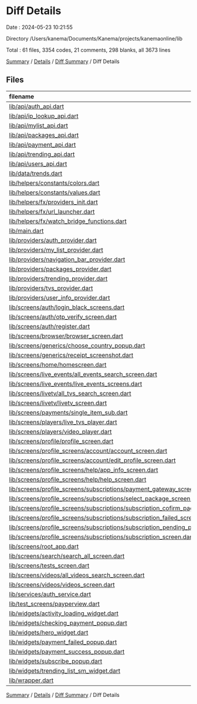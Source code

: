 # Diff Details

Date : 2024-05-23 10:21:55

Directory /Users/kanema/Documents/Kanema/projects/kanemaonline/lib

Total : 61 files,  3354 codes, 21 comments, 298 blanks, all 3673 lines

[Summary](results.md) / [Details](details.md) / [Diff Summary](diff.md) / Diff Details

## Files
| filename | language | code | comment | blank | total |
| :--- | :--- | ---: | ---: | ---: | ---: |
| [lib/api/auth_api.dart](/lib/api/auth_api.dart) | Dart | 52 | 5 | 4 | 61 |
| [lib/api/ip_lookup_api.dart](/lib/api/ip_lookup_api.dart) | Dart | 5 | 0 | 1 | 6 |
| [lib/api/mylist_api.dart](/lib/api/mylist_api.dart) | Dart | 85 | 6 | 11 | 102 |
| [lib/api/packages_api.dart](/lib/api/packages_api.dart) | Dart | 47 | 0 | 7 | 54 |
| [lib/api/payment_api.dart](/lib/api/payment_api.dart) | Dart | 202 | 3 | 27 | 232 |
| [lib/api/trending_api.dart](/lib/api/trending_api.dart) | Dart | 26 | 0 | 4 | 30 |
| [lib/api/users_api.dart](/lib/api/users_api.dart) | Dart | 33 | 0 | 7 | 40 |
| [lib/data/trends.dart](/lib/data/trends.dart) | Dart | -1,278 | 0 | -1 | -1,279 |
| [lib/helpers/constants/colors.dart](/lib/helpers/constants/colors.dart) | Dart | 2 | 0 | 1 | 3 |
| [lib/helpers/constants/values.dart](/lib/helpers/constants/values.dart) | Dart | 3 | 0 | 1 | 4 |
| [lib/helpers/fx/providers_init.dart](/lib/helpers/fx/providers_init.dart) | Dart | 20 | 0 | 4 | 24 |
| [lib/helpers/fx/url_launcher.dart](/lib/helpers/fx/url_launcher.dart) | Dart | 16 | 0 | 3 | 19 |
| [lib/helpers/fx/watch_bridge_functions.dart](/lib/helpers/fx/watch_bridge_functions.dart) | Dart | 104 | 3 | 14 | 121 |
| [lib/main.dart](/lib/main.dart) | Dart | 41 | 0 | 2 | 43 |
| [lib/providers/auth_provider.dart](/lib/providers/auth_provider.dart) | Dart | 9 | 1 | 0 | 10 |
| [lib/providers/my_list_provider.dart](/lib/providers/my_list_provider.dart) | Dart | 73 | 5 | 19 | 97 |
| [lib/providers/navigation_bar_provider.dart](/lib/providers/navigation_bar_provider.dart) | Dart | 9 | 0 | 3 | 12 |
| [lib/providers/packages_provider.dart](/lib/providers/packages_provider.dart) | Dart | 15 | 0 | 6 | 21 |
| [lib/providers/trending_provider.dart](/lib/providers/trending_provider.dart) | Dart | 15 | 0 | 4 | 19 |
| [lib/providers/tvs_provider.dart](/lib/providers/tvs_provider.dart) | Dart | -1 | 0 | 0 | -1 |
| [lib/providers/user_info_provider.dart](/lib/providers/user_info_provider.dart) | Dart | 62 | 1 | 15 | 78 |
| [lib/screens/auth/login_black_screens.dart](/lib/screens/auth/login_black_screens.dart) | Dart | 12 | 0 | 4 | 16 |
| [lib/screens/auth/otp_verify_screen.dart](/lib/screens/auth/otp_verify_screen.dart) | Dart | 21 | 0 | 4 | 25 |
| [lib/screens/auth/register.dart](/lib/screens/auth/register.dart) | Dart | 17 | 1 | 0 | 18 |
| [lib/screens/browser/browser_screen.dart](/lib/screens/browser/browser_screen.dart) | Dart | 71 | 3 | 8 | 82 |
| [lib/screens/generics/choose_country_popup.dart](/lib/screens/generics/choose_country_popup.dart) | Dart | 4 | 0 | 0 | 4 |
| [lib/screens/generics/receipt_screenshot.dart](/lib/screens/generics/receipt_screenshot.dart) | Dart | 184 | 2 | 12 | 198 |
| [lib/screens/home/homescreen.dart](/lib/screens/home/homescreen.dart) | Dart | 275 | -1 | 1 | 275 |
| [lib/screens/live_events/all_events_search_screen.dart](/lib/screens/live_events/all_events_search_screen.dart) | Dart | 68 | 0 | 5 | 73 |
| [lib/screens/live_events/live_events_screens.dart](/lib/screens/live_events/live_events_screens.dart) | Dart | 74 | 0 | 2 | 76 |
| [lib/screens/livetv/all_tvs_search_screen.dart](/lib/screens/livetv/all_tvs_search_screen.dart) | Dart | 138 | 0 | 9 | 147 |
| [lib/screens/livetv/livetv_screen.dart](/lib/screens/livetv/livetv_screen.dart) | Dart | 21 | 0 | 0 | 21 |
| [lib/screens/payments/single_item_sub.dart](/lib/screens/payments/single_item_sub.dart) | Dart | 227 | 1 | 7 | 235 |
| [lib/screens/players/live_tvs_player.dart](/lib/screens/players/live_tvs_player.dart) | Dart | 14 | 4 | 3 | 21 |
| [lib/screens/players/video_player.dart](/lib/screens/players/video_player.dart) | Dart | 0 | 0 | 1 | 1 |
| [lib/screens/profile/profile_screen.dart](/lib/screens/profile/profile_screen.dart) | Dart | 49 | 1 | 3 | 53 |
| [lib/screens/profile_screens/account/account_screen.dart](/lib/screens/profile_screens/account/account_screen.dart) | Dart | 103 | 0 | 2 | 105 |
| [lib/screens/profile_screens/account/edit_profile_screen.dart](/lib/screens/profile_screens/account/edit_profile_screen.dart) | Dart | 14 | 0 | 4 | 18 |
| [lib/screens/profile_screens/help/app_info_screen.dart](/lib/screens/profile_screens/help/app_info_screen.dart) | Dart | 67 | 0 | 7 | 74 |
| [lib/screens/profile_screens/help/help_screen.dart](/lib/screens/profile_screens/help/help_screen.dart) | Dart | 46 | 9 | 0 | 55 |
| [lib/screens/profile_screens/subscriptions/payment_gateway_screen.dart](/lib/screens/profile_screens/subscriptions/payment_gateway_screen.dart) | Dart | 778 | 2 | 27 | 807 |
| [lib/screens/profile_screens/subscriptions/select_package_screen.dart](/lib/screens/profile_screens/subscriptions/select_package_screen.dart) | Dart | 202 | 0 | 8 | 210 |
| [lib/screens/profile_screens/subscriptions/subscription_cofirm_page.dart](/lib/screens/profile_screens/subscriptions/subscription_cofirm_page.dart) | Dart | 29 | 0 | 4 | 33 |
| [lib/screens/profile_screens/subscriptions/subscription_failed_screen.dart](/lib/screens/profile_screens/subscriptions/subscription_failed_screen.dart) | Dart | 16 | 0 | 4 | 20 |
| [lib/screens/profile_screens/subscriptions/subscription_pending_page.dart](/lib/screens/profile_screens/subscriptions/subscription_pending_page.dart) | Dart | 86 | 0 | 6 | 92 |
| [lib/screens/profile_screens/subscriptions/subscription_screen.dart](/lib/screens/profile_screens/subscriptions/subscription_screen.dart) | Dart | 160 | 0 | 4 | 164 |
| [lib/screens/root_app.dart](/lib/screens/root_app.dart) | Dart | 8 | 0 | 0 | 8 |
| [lib/screens/search/search_all_screen.dart](/lib/screens/search/search_all_screen.dart) | Dart | 201 | 0 | 9 | 210 |
| [lib/screens/tests_screen.dart](/lib/screens/tests_screen.dart) | Dart | 37 | 2 | 4 | 43 |
| [lib/screens/videos/all_videos_search_screen.dart](/lib/screens/videos/all_videos_search_screen.dart) | Dart | 24 | 0 | 0 | 24 |
| [lib/screens/videos/videos_screen.dart](/lib/screens/videos/videos_screen.dart) | Dart | 92 | -6 | 0 | 86 |
| [lib/services/auth_service.dart](/lib/services/auth_service.dart) | Dart | 7 | 0 | 1 | 8 |
| [lib/test_screens/payperview.dart](/lib/test_screens/payperview.dart) | Dart | 24 | 0 | 4 | 28 |
| [lib/widgets/activity_loading_widget.dart](/lib/widgets/activity_loading_widget.dart) | Dart | 26 | 0 | 3 | 29 |
| [lib/widgets/checking_payment_popup.dart](/lib/widgets/checking_payment_popup.dart) | Dart | 134 | 2 | 7 | 143 |
| [lib/widgets/hero_widget.dart](/lib/widgets/hero_widget.dart) | Dart | 45 | -7 | 3 | 41 |
| [lib/widgets/payment_failed_popup.dart](/lib/widgets/payment_failed_popup.dart) | Dart | 216 | 0 | 5 | 221 |
| [lib/widgets/payment_success_popup.dart](/lib/widgets/payment_success_popup.dart) | Dart | 207 | 0 | 4 | 211 |
| [lib/widgets/subscribe_popup.dart](/lib/widgets/subscribe_popup.dart) | Dart | 120 | 0 | 4 | 124 |
| [lib/widgets/trending_list_sm_widget.dart](/lib/widgets/trending_list_sm_widget.dart) | Dart | -1 | 0 | 0 | -1 |
| [lib/wrapper.dart](/lib/wrapper.dart) | Dart | -2 | -16 | -3 | -21 |

[Summary](results.md) / [Details](details.md) / [Diff Summary](diff.md) / Diff Details
